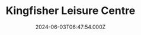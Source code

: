 ---
date: 2024-06-03T06:47:54.000Z
title: Kingfisher Leisure Centre
latitude: 52.03620184015773
longitude: 0.7340587308937416
category: checkin
---